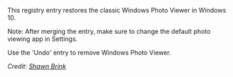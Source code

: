 This registry entry restores the classic Windows Photo Viewer in Windows 10.

Note: After merging the entry, make sure to change the default photo viewing app in Settings. 

Use the 'Undo' entry to remove Windows Photo Viewer.

*Credit: [Shawn Brink](https://www.tenforums.com/tutorials/14312-restore-windows-photo-viewer-windows-10-a.html/ "Shawn Brink title")*

